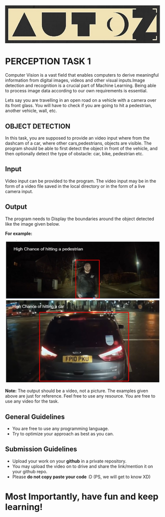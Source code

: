 <p align="center">
  <img src="../media/logo.jpeg" alt="Logo">
</p>

# PERCEPTION TASK 1

Computer Vision is a vast field that enables computers to derive meaningful information from digital images, videos and other visual inputs.Image detection and recognition is a crucial part of Machine Learning. Being able to process image data according to our own requirements is essential.
<p>Lets say you are travelling in an open road on a vehicle with a camera over its front glass. You
will have to check if you are going to hit a pedestrian, another vehicle, wall, etc.</p>

## OBJECT DETECTION

In this task, you are supposed to provide an video input where from the dashcam of a car, where other cars,pedestrians, objects are visible. The program should be able to first detect the object in front of the vehicle, and then optionally detect the type of obstacle: car, bike, pedestrian etc.

## Input

Video input can be provided to the program. The video input may be in the form of a video file saved in the local directory or in the form of a live camera input.


## Output

The program needs to Display the boundaries around the object detected like the image given below.

**For example:**
<p align="center">
  <img src="../media/task1.jpg" alt="Input">
</p>


 **Note:** The output should be a video, not a picture. The examples given above are just for reference. Feel free to use any resource. You are free to use any video for the task.

## General Guidelines

 - You are free to use any programming language.
 - Try to optimize your approach as best as you can.

## Submission Guidelines

- Upload your work on your **github** in a private repository.
- You may upload the video on to drive and share the link/mention it on your github repo.
- Please **do not copy paste your code** :D (PS, we will get to know XD)

# Most Importantly, have fun and keep learning!
